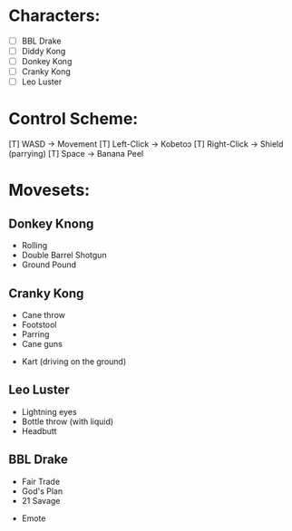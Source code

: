 # Characters:
- [ ] BBL Drake
- [ ] Diddy Kong
- [ ] Donkey Kong
- [ ] Cranky Kong
- [ ] Leo Luster

# Control Scheme:
[T] WASD -> Movement
[T] Left-Click -> Kobetoɔ
[T] Right-Click -> Shield (parrying)
[T] Space -> Banana Peel

# Movesets:

## Donkey Knong
- Rolling
- Double Barrel Shotgun
- Ground Pound

## Cranky Kong
- Cane throw
- Footstool
- Parring
- Cane guns
+ Kart (driving on the ground)

## Leo Luster
- Lightning eyes
- Bottle throw (with liquid)
- Headbutt

## BBL Drake
- Fair Trade
- God's Plan
- 21 Savage
+ Emote
